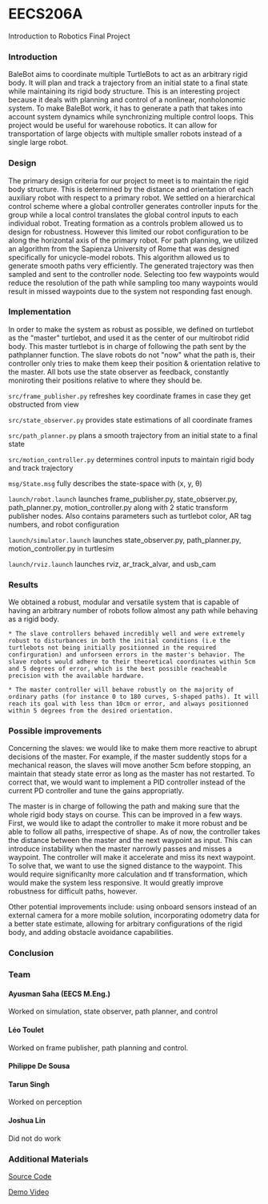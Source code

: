 # EECS206A
Introduction to Robotics Final Project

### Introduction
BaleBot aims to coordinate multiple TurtleBots to act as an arbitrary rigid body. It will plan and track a trajectory from an initial state to a final state while maintaining its rigid body structure. This is an interesting project because it deals with planning and control of a nonlinear, nonholonomic system. To make BaleBot work, it has to generate a path that takes into account system dynamics while synchronizing multiple control loops. This project would be useful for warehouse robotics. It can allow for transportation of large objects with multiple smaller robots instead of a single large robot.

### Design
The primary design criteria for our project to meet is to maintain the rigid body structure. This is determined by the distance and orientation of each auxiliary robot with respect to a primary robot. We settled on a hierarchical control scheme where a global controller generates controller inputs for the group while a local control translates the global control inputs to each individual robot. Treating formation as a controls problem allowed us to design for robustness. However this limited our robot configuration to be along the horizontal axis of the primary robot. For path planning, we utilized an algorithm from the Sapienza University of Rome that was designed specifically for unicycle-model robots. This algorithm allowed us to generate smooth paths very efficiently. The generated trajectory was then sampled and sent to the controller node. Selecting too few waypoints would reduce the resolution of the path while sampling too many waypoints would result in missed waypoints due to the system not responding fast enough.

### Implementation

In order to make the system as robust as possible, we defined on turtlebot as the "master" turtlebot, and used it as the center of our multirobot ridid body. This master turtlebot is in charge of following the path sent by the pathplanner function. 
The slave robots do not "now" what the path is, their controller only tries to make them keep their position & orientation relative to the master.
All bots use the state observer as feedback, constantly moniroting their positions relative to where they should be.

`src/frame_publisher.py`
refreshes key coordinate frames in case they get obstructed from view

`src/state_observer.py`
provides state estimations of all coordinate frames

`src/path_planner.py`
plans a smooth trajectory from an initial state to a final state

`src/motion_controller.py`
determines control inputs to maintain rigid body and track trajectory

`msg/State.msg`
fully describes the state-space with (x, y, θ)

`launch/robot.launch`
launches frame_publisher.py, state_observer.py, path_planner.py, motion_controller.py along with 2 static transform publisher nodes. Also contains parameters such as turtlebot color, AR tag numbers, and robot configuration

`launch/simulator.launch`
launches state_observer.py, path_planner.py, motion_controller.py in turtlesim

`launch/rviz.launch`
launches rviz, ar_track_alvar, and usb_cam

### Results

We obtained a robust, modular and versatile system that is capable of having an arbitrary number of robots follow almost any path while behaving as a rigid body.

	* The slave controllers behaved incredibly well and were extremely robust to disturbances in both the initial conditions (i.e the turtlebots not being initially positionned in the required confirguration) and unforseen errors in the master's behavior. The slave robots would adhere to their theoretical coordinates within 5cm and 5 degrees of error, which is the best possible reacheable precision with the available hardware.

	* The master controller will behave robustly on the majority of ordinary paths (for instance 0 to 180 curves, S-shaped paths). It will reach its goal with less than 10cm or error, and always positionned within 5 degrees from the desired orientation.

### Possible improvements

Concerning the slaves: we would like to make them more reactive to abrupt decisions of the master. For example, if the master suddently stops for a mechanical reason, the slaves will move another 5cm before stopping, an maintain that steady state error as long as the master has not restarted. To correct that, we would want to implement a PID controller instead of the current PD controller and tune the gains appropriatly.

The master is in charge of following the path and making sure that the whole rigid body stays on course. This can be improved in a few ways. First, we would like to adapt the controller to make it more robust and be able to follow all paths, irrespective of shape. As of now, the controller takes the distance between the master and the next waypoint as input. This can introduce instability when the master narrowly passes and misses a waypoint. The controller will make it accelerate and miss its next waypoint. To solve that, we want to use the signed distance to the waypoint. This would require significanlty more calculation and tf transformation, which would make the system less responsive. It would greatly improve robustness for difficult paths, however.

Other potential improvements include: using onboard sensors instead of an external camera for a more mobile solution, incorporating odometry data for a better state estimate, allowing for arbitrary configurations of the rigid body, and adding obstacle avoidance capabilities.

### Conclusion
### Team
#### Ayusman Saha (EECS M.Eng.)
Worked on simulation, state observer, path planner, and control
#### Léo Toulet
Worked on frame publisher, path planning and control.
#### Philippe De Sousa
#### Tarun Singh
Worked on perception
#### Joshua Lin
Did not do work

### Additional Materials
[Source Code](https://github.com/TheYoshiStory/EECS206A)

[Demo Video](https://www.youtube.com/watch?v=kbM0s6gdCPo&feature=youtu.be&fbclid=IwAR2qxp5GAcLNqVgVhX4M-gtqX_T4E1JtNcoWQ8MlfFs21jSxS7CIz3DUggI)

